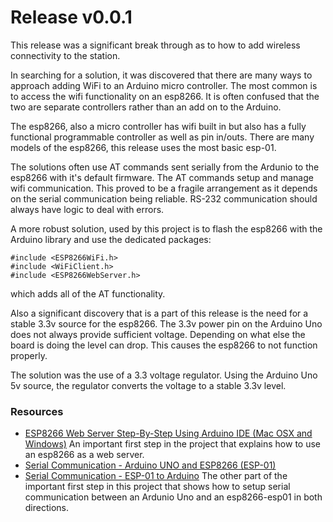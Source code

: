 # Release v0.0.1

This release was a significant break through as to how to add wireless connectivity to the station.

In searching for a solution, it was discovered that there are many ways to approach adding WiFi to an Arduino micro controller. The most common is to access the wifi functionality on an esp8266. It is often confused that the two are separate controllers rather than an add on to the Arduino.

The esp8266, also a micro controller has wifi built in but also has a fully functional programmable controller as well as pin in/outs. There are many models of the esp8266, this release uses the most basic esp-01.

The solutions often use AT commands sent serially from the Ardunio to the esp8266 with it's default firmware. The AT commands setup and manage wifi communication. This proved to be a fragile arrangement as it depends on the serial communication being reliable. RS-232 communication should always have logic to deal with errors.

A more robust solution, used by this project is to flash the esp8266 with the Arduino library and use the dedicated packages:
```
#include <ESP8266WiFi.h>
#include <WiFiClient.h>
#include <ESP8266WebServer.h>
```
which adds all of the AT functionality.

Also a significant discovery that is a part of this release is the need for a stable 3.3v source for the esp8266. The 3.3v power pin on the Arduino Uno does not always provide sufficient voltage. Depending on what else the board is doing the level can drop. This causes the esp8266 to not function properly.

The solution was the use of a 3.3 voltage regulator. Using the Arduino Uno 5v source, the regulator converts the voltage to a stable 3.3v level.

### Resources
- [ESP8266 Web Server Step-By-Step Using Arduino IDE (Mac OSX and Windows)](https://www.youtube.com/watch?v=m2fEXhl70OY)
An important first step in the project that explains how to use an esp8266 as a web server.
- [Serial Communication - Arduino UNO and ESP8266 (ESP-01)](https://www.youtube.com/watch?v=ji71cHaGW8w)
- [Serial Communication - ESP-01 to Arduino](https://www.youtube.com/watch?v=iRmfnfAZRe4)
The other part of the important first step in this project that shows how to setup serial communication between an Ardunio Uno and an esp8266-esp01 in both directions.